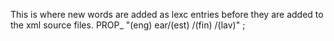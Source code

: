 This is where new words are added as lexc entries before they are 
added to the xml source files.
 PROP_ "(eng) ear/(est) /(fin) /(lav)" ;




